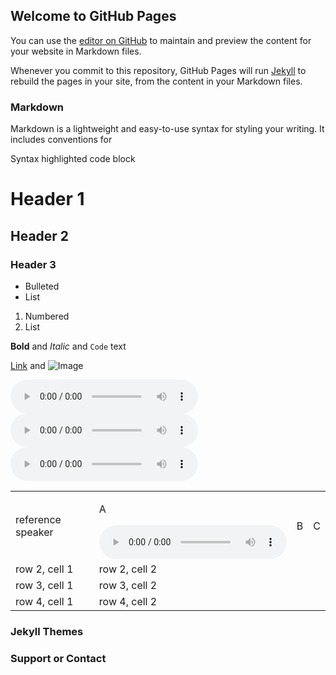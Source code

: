 ## Welcome to GitHub Pages

You can use the [editor on GitHub](https://github.com/gongchenghhu/demo/edit/master/index.md) to maintain and preview the content for your website in Markdown files.

Whenever you commit to this repository, GitHub Pages will run [Jekyll](https://jekyllrb.com/) to rebuild the pages in your site, from the content in your Markdown files.

### Markdown

Markdown is a lightweight and easy-to-use syntax for styling your writing. It includes conventions for


Syntax highlighted code block

# Header 1
## Header 2
### Header 3

- Bulleted
- List

1. Numbered
2. List

**Bold** and _Italic_ and `Code` text

[Link](url) and ![Image](src)

<audio src="test/LJ005-0090.wav"  controls="controls" loop="loop" preload="auto" >
</audio>
<audio src="test/LJ005-0090.wav" controls></audio>
<audio src="/test/LJ005-0090.wav"  controls="controls" loop="loop" preload="auto" >
</audio>

<table border="0">
<tr>
<td>reference speaker</td>
<td><p>A</p><audio src="test/LJ005-0090.wav" controls></audio></td>
<td>B</td>
<td>C</td>
</tr>
<tr>
<td>row 2, cell 1</td>
<td>row 2, cell 2</td>
</tr>
 <tr>
<td>row 3, cell 1</td>
<td>row 3, cell 2</td>
</tr>
<tr>
<td>row 4, cell 1</td>
<td>row 4, cell 2</td>
</tr>
</table>

### Jekyll Themes

### Support or Contact

